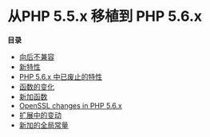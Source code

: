 从PHP 5.5.x 移植到 PHP 5.6.x
============================

**目录**

-   [向后不兼容](/migration56/incompatible.html)
-   [新特性](/migration56/new-features.html)
-   [PHP 5.6.x 中已废止的特性](/migration56/deprecated.html)
-   [函数的变化](/migration56/changed-functions.html)
-   [新加函数](/migration56/new-functions.html)
-   [OpenSSL changes in PHP 5.6.x](/migration56/openssl.html)
-   [扩展中的变动](/migration56/extensions.html)
-   [新加的全局常量](/migration56/constants.html)
